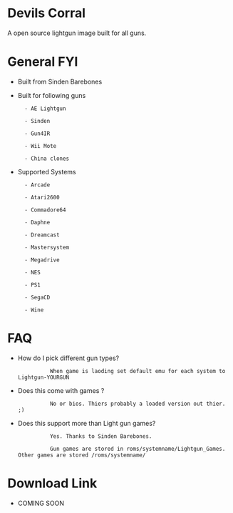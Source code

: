 # Devils Corral

A open source lightgun image built for all guns.

# General FYI

- Built from Sinden Barebones

- Built for following guns

        - AE Lightgun

        - Sinden
    
        - Gun4IR
    
        - Wii Mote
    
        - China clones
    
    
- Supported Systems
   
        - Arcade
    
        - Atari2600
    
        - Commadore64
    
        - Daphne

        - Dreamcast
    
        - Mastersystem
    
        - Megadrive
    
        - NES
    
        - PS1
    
        - SegaCD
    
        - Wine 
       
# FAQ

- How do I pick different gun types?
    
                When game is laoding set default emu for each system to Lightgun-YOURGUN
                
- Does this come with games ?
            
                No or bios. Thiers probably a loaded version out thier. ;)
                
- Does this support more than Light gun games? 
            
                Yes. Thanks to Sinden Barebones. 
                
                Gun games are stored in roms/systemname/Lightgun_Games. Other games are stored /roms/systemname/
                
                
# Download Link

- COMING SOON 


                
            
            
           
